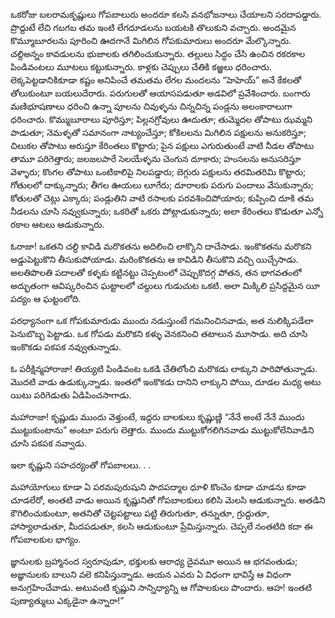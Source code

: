﻿ఒకరోజు బలరామకృష్ణులు గోపబాలురు అందరూ కలసి వనభోజనాలు చేయాలని సరదాపడ్డారు. ప్రొద్దుటే లేచి గబగబ తమ ఇంటి లేగదూడలను బయటకి తొలుకుని వచ్చారు. అందమైన కొమ్మూబూరలను పూరించి ఊదగానే మిగిలిన గోపకుమారులు అందరూ మేల్కొన్నారు. చల్దిఅన్నం కావడులను భుజాలకు తగిలించుకున్నారు. తల్లులు సిద్ధం చేసి ఉంచిన రకరకాల పిండివంటలు మూటలు కట్టుకున్నారు. కాళ్లకు చెప్పులు చేతికి కఱ్ఱలు ధరించారు. లెక్కపెట్టడానికికూడా కష్టం అనిపించే తమతమ లేగల మందలను “హెహెయ్” అనే కేకలతో తోలుకుంటూ బయలుదేరారు. పరుగులతో ఆయాసపడుతూ అడవిలో ప్రవేశించారు. బంగారు మణిభూషణాలు ధరించి ఉన్నా పూలను చివుళ్ళను చిన్నచిన్న పండ్లను అలంకారాలుగా ధరించారు. కొమ్ముబూరాలు పూరిస్తూ; పిల్లనగ్రోవులు ఊదుతూ; తుమ్మెదల తోపాటు ఝమ్మని పాడుతూ; నెమళ్ళతో సమానంగా నాట్యంచేస్తూ; కోకిలలను మిగిలిన పక్షులను అనుకరిస్తూ; చిలుకల తోపాటు అరుస్తూ కేరింతలు కొట్టారు; పైన పక్షులు ఎగురుతుంటే వాటి నీడల తోపాటు తామూ పరిగెత్తారు; జలజలపారే సెలయేళ్ళను చెంగున దూకారు; హంసలను అనుసరిస్తూ వెళ్ళారు; కొంగల తోపాటు ఒంటికాలిపై నిలపడ్డారు; బెగ్గురు పక్షులను తరమితరిమి కొట్టారు; గోతులలో దాక్కున్నారు; తీగల ఊయలు లూగేరు; దూరాలకు పరుగు పందాలు వేసుకున్నారు; కోతులతో చెట్లు ఎక్కారు; పండ్లుతిని వాటి రసాలకు పరవశించిపోయారు; కుప్పించి దూకి తమ నీడలను చూసి నవ్వుకున్నారు; ఒకరితో ఒకరు పోట్లాడుకున్నారు; అలా కేరింతలు కొడుతూ ఎన్నో రకాల ఆటలు ఆడుకున్నారు. 

ఓరాజా! ఒకతని చల్ది కావిడి మరొకతను అదిలించి లాక్కొని దాచేసాడు. ఇంకొకతను మరొకని అడ్డుపెట్టుకొని తీసుకుపోయాడు. మరింకొకతను ఆ కావిడిని తీసుకొని వచ్చి యిచ్చేసాడు.
అలతిపొలతి పదాలతో కళ్ళకు కట్టినట్టు చెప్పటంలో చెప్పుకొదగ్గ పోతన, తన భాగవతంలో అద్భుతంగా ఆవిష్కరించిన ఘట్టాలలో చల్దులు గుడుచుట ఒకటి. అలా మిక్కిలి ప్రసిద్దమైన యీ పద్యం ఆ ఘట్టంలోది. 

పరధ్యానంగా ఒక గోపకుమారుడు ముందు నడుస్తుంటే గమనించినవాడు, అత నులిక్కిపడేలా పెనుబొబ్బ పెట్టాడు. ఒక గోపడు మరొకని కళ్ళు వెనకనించి తటాలున మూసాడు. అది చూసి ఇంకొకడు పకపక నవ్వుతున్నాడు. 

ఓ పరీక్షిన్మహారాజా! తియ్యటి పిండివంట ఒకడి చేతిలోంచి మరొకడు లాక్కుని పారిపోతున్నాడు. మొదటి వాడు ఉడుక్కున్నాడు. ఇంతలో ఇంకొకడు దానిని లాక్కుని పోయి, దూడల మధ్య అటు యిటు పరిగెడుతు ఏడిపించసాగాడు. 

మహారాజా! కృష్ణుడు ముందు వెళ్తుంటే, ఇద్దరు బాలకులు కృష్ణుణ్ణి “నేనే అంటే నేనే ముందు ముట్టుకుంటాను” అంటూ పరుగు లెత్తారు. ముందు ముట్టుకోగలిగినవాడు ముట్టుకోలేనివాడిని చూసి పకపక నవ్వాడు. 

ఇలా కృష్ణుని సహచర్యంతో గోపబాలలు. . . 

మహాయోగులు కూడా ఏ పరమపురుషుని పాదపద్మాల ధూళి కొంచెం కూడా చూడను కూడా చూడలేరో, అంతటి వాడు అయిన కృష్ణునితో గోపబాలకులు కలిసి మెలసి ఆడుకున్నారు. అతడిని కౌగిలించుకుంటూ, అతనితో చెట్టపట్టాలు పట్టి తిరుగుతూ, తన్నుతూ, గ్రుద్దుతూ, హాస్యాలాడుతూ, మీదపడుతూ, కలసి ఆడుకుంటూ ప్రేమిస్తున్నారు. చెప్పలే నంతటిది కదా ఈ గోపబాలకుల భాగ్యం. 

జ్ఞానులకు బ్రహ్మానంద స్వరూపుడూ, భక్తులకు ఆరాధ్య దైవమూ అయిన ఆ భగవంతుడు; అజ్ఞానులకు బాలుని వలె కనిపిస్తున్నాడు. ఆయన ఎవరు ఏ విధంగా భావిస్తే ఆ విధంగా అనుగ్రహించేవాడు. అటువంటి కృష్ణుని సాన్నిధ్యాన్ని ఆ గోపాలకులు పొందారు. ఆహ! ఇంతటి పుణ్యాత్ములు ఎక్కడైనా ఉన్నారా!” 

